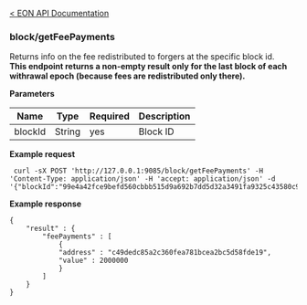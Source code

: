 [&lt; EON API Documentation](/doc/api/index.md) 
### block/getFeePayments

Returns info on the fee redistributed to forgers at the specific block id.\
**This endpoint returns a non-empty result only for the last block of each withrawal epoch (because fees are redistributed only there).**

**Parameters**

| Name     | Type    | Required    | Description    |
| -------- | ------- | -------     | -------        | 
| blockId  | String  | yes         | Block ID       |

**Example request**

     curl -sX POST 'http://127.0.0.1:9085/block/getFeePayments' -H 'Content-Type: application/json' -H 'accept: application/json' -d '{"blockId":"99e4a42fce9befd560cbbb515d9a692b7dd5d32a3491fa9325c43580c9f1b4fc"}'

**Example response**

    {
        "result" : {            
            "feePayments" : [
                {
                "address" : "c49dedc85a2c360fea781bcea2bc5d58fde19",
                "value" : 2000000
                }
            ]
        }
    }



